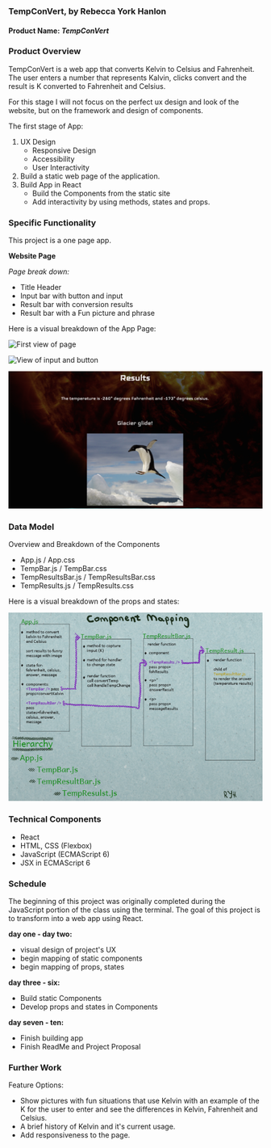### TempConVert, by Rebecca York Hanlon

#### Product Name: _TempConVert_

### Product Overview

TempConVert is a web app that converts Kelvin to Celsius and Fahrenheit.  The user enters a number that represents Kalvin, clicks convert and the result is K converted to Fahrenheit and Celsius.

For this stage I will not focus on the perfect ux design and look of the website, but on the framework and design of components.

The first stage of App:
1. UX Design
    - Responsive Design
    - Accessibility
    - User Interactivity
2. Build a static web page of the application.
3. Build App in React
    - Build the Components from the static site
    - Add interactivity by using methods, states and props.


### Specific Functionality
This project is a one page app.

****Website Page****

_Page break down:_
- Title Header
- Input bar with button and input
- Result bar with conversion results
- Result bar with a Fun picture and phrase

Here is a visual breakdown of the App Page:

![First view of page](img/tempStartPage.png)

![View of input and button](img/tempEnter.png)

![View of results](img/tempResults.png)



### Data Model

Overview and Breakdown of the Components

- App.js / App.css
- TempBar.js / TempBar.css
- TempResultsBar.js / TempResultsBar.css
- TempResults.js / TempResults.css


Here is a visual breakdown of the props and states:

![Component Mapping](img/dataMapping.png)


### Technical Components

- React
- HTML, CSS (Flexbox)
- JavaScript (ECMAScript 6)
- JSX in ECMAScript 6


### Schedule

The beginning of this project was originally completed during the JavaScript portion of the class using the terminal.  The goal of this project is to transform into a web app using React.

****day one - day two:****
- visual design of project's UX
- begin mapping of static components
- begin mapping of props, states


****day three - six:****
- Build static Components
- Develop props and states in Components

****day seven - ten:****
- Finish building app
- Finish ReadMe and Project Proposal

### Further Work

Feature Options:
- Show pictures with fun situations that use Kelvin with an example of the K for the user to enter and see the differences in Kelvin, Fahrenheit and Celsius.
- A brief history of Kelvin and it's current usage.
- Add responsiveness to the page.



